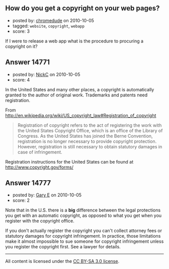 ## How do you get a copyright on your web pages?

- posted by: [chromedude](https://stackexchange.com/users/-1/4239-chromedude) on 2010-10-05
- tagged: `website`, `copyright`, `webapp`
- score: 3

If I were to release a web app what is the procedure to procuring a copyright on it?


## Answer 14771

- posted by: [NickC](https://stackexchange.com/users/-1/4227-nickc) on 2010-10-05
- score: 4

In the United States and many other places, a copyright is automatically granted to the author of original work.  Trademarks and patents need registration.

From http://en.wikipedia.org/wiki/US_copyright_law#Registration_of_copyright

> Registration of copyright refers to
> the act of registering the work with
> the United States Copyright Office,
> which is an office of the Library of
> Congress. As the United States has
> joined the Berne Convention,
> registration is no longer necessary to
> provide copyright protection. However,
> registration is still necessary to
> obtain statutory damages in case of
> infringement.

Registration instructions for the United States can be found at http://www.copyright.gov/forms/


## Answer 14777

- posted by: [Gary E](https://stackexchange.com/users/-1/2587-gary-e) on 2010-10-05
- score: 2

Note that in the U.S. there is a **big** difference between the legal protections you get with an automatic copyright, as opposed to what you get when you register with the copyright office.

If you don't actually register the copyright you can't collect attorney fees or statutory damages for copyright infringement. In practice, those limitations make it almost impossible to sue someone for copyright infringement unless you register the copyright first. See a lawyer for details.




---

All content is licensed under the [CC BY-SA 3.0 license](https://creativecommons.org/licenses/by-sa/3.0/).
